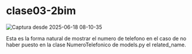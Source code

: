 # clase03-2bim

![Captura desde 2025-06-18 08-10-35](https://github.com/user-attachments/assets/85b4d2c6-ce31-40dd-b9ee-cf49d038bcb0)

Esta es la forma natural de mostrar el numero de telefono en el caso de no haber puesto en la clase NumeroTelefonico de models.py el related_name.
